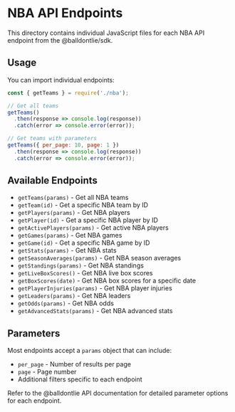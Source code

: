 # NBA API Endpoints

This directory contains individual JavaScript files for each NBA API endpoint from the @balldontlie/sdk.

## Usage

You can import individual endpoints:

```javascript
const { getTeams } = require('./nba');

// Get all teams
getTeams()
  .then(response => console.log(response))
  .catch(error => console.error(error));

// Get teams with parameters
getTeams({ per_page: 10, page: 1 })
  .then(response => console.log(response))
  .catch(error => console.error(error));
```

## Available Endpoints

- `getTeams(params)` - Get all NBA teams
- `getTeam(id)` - Get a specific NBA team by ID
- `getPlayers(params)` - Get NBA players 
- `getPlayer(id)` - Get a specific NBA player by ID
- `getActivePlayers(params)` - Get active NBA players
- `getGames(params)` - Get NBA games
- `getGame(id)` - Get a specific NBA game by ID
- `getStats(params)` - Get NBA stats
- `getSeasonAverages(params)` - Get NBA season averages
- `getStandings(params)` - Get NBA standings
- `getLiveBoxScores()` - Get NBA live box scores
- `getBoxScores(date)` - Get NBA box scores for a specific date
- `getPlayerInjuries(params)` - Get NBA player injuries
- `getLeaders(params)` - Get NBA leaders
- `getOdds(params)` - Get NBA odds
- `getAdvancedStats(params)` - Get NBA advanced stats

## Parameters

Most endpoints accept a `params` object that can include:
- `per_page` - Number of results per page
- `page` - Page number
- Additional filters specific to each endpoint

Refer to the @balldontlie API documentation for detailed parameter options for each endpoint. 